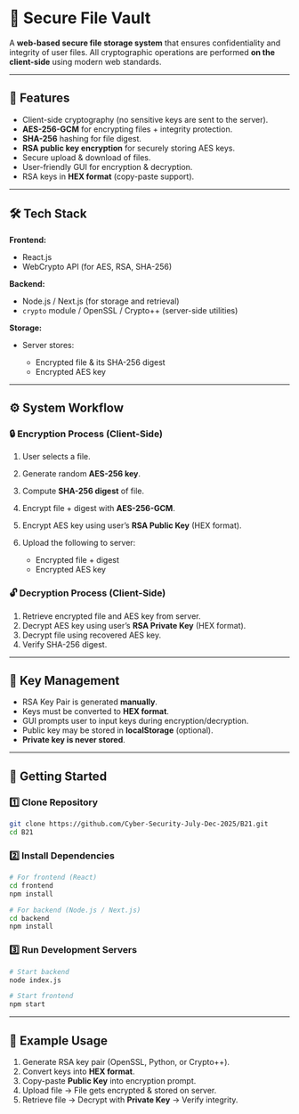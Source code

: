 # 🔐 Secure File Vault

A **web-based secure file storage system** that ensures confidentiality and integrity of user files. All cryptographic operations are performed **on the client-side** using modern web standards.

---

## 📖 Features

* Client-side cryptography (no sensitive keys are sent to the server).
* **AES-256-GCM** for encrypting files + integrity protection.
* **SHA-256** hashing for file digest.
* **RSA public key encryption** for securely storing AES keys.
* Secure upload & download of files.
* User-friendly GUI for encryption & decryption.
* RSA keys in **HEX format** (copy-paste support).

---

## 🛠️ Tech Stack

**Frontend:**

* React.js
* WebCrypto API (for AES, RSA, SHA-256)

**Backend:**

* Node.js / Next.js (for storage and retrieval)
* `crypto` module / OpenSSL / Crypto++ (server-side utilities)

**Storage:**

* Server stores:

  * Encrypted file & its SHA-256 digest
  * Encrypted AES key

---

## ⚙️ System Workflow

### 🔒 Encryption Process (Client-Side)

1. User selects a file.
2. Generate random **AES-256 key**.
3. Compute **SHA-256 digest** of file.
4. Encrypt file + digest with **AES-256-GCM**.
5. Encrypt AES key using user’s **RSA Public Key** (HEX format).
6. Upload the following to server:

   * Encrypted file + digest
   * Encrypted AES key

### 🔓 Decryption Process (Client-Side)

1. Retrieve encrypted file and AES key from server.
2. Decrypt AES key using user’s **RSA Private Key** (HEX format).
3. Decrypt file using recovered AES key.
4. Verify SHA-256 digest.

---

## 🔑 Key Management

* RSA Key Pair is generated **manually**.
* Keys must be converted to **HEX format**.
* GUI prompts user to input keys during encryption/decryption.
* Public key may be stored in **localStorage** (optional).
* **Private key is never stored**.

---

## 🚀 Getting Started

### 1️⃣ Clone Repository

```bash
git clone https://github.com/Cyber-Security-July-Dec-2025/B21.git
cd B21
```

### 2️⃣ Install Dependencies

```bash
# For frontend (React)
cd frontend
npm install

# For backend (Node.js / Next.js)
cd backend
npm install
```

### 3️⃣ Run Development Servers

```bash
# Start backend
node index.js

# Start frontend
npm start
```

---

## 🧪 Example Usage

1. Generate RSA key pair (OpenSSL, Python, or Crypto++).
2. Convert keys into **HEX format**.
3. Copy-paste **Public Key** into encryption prompt.
4. Upload file → File gets encrypted & stored on server.
5. Retrieve file → Decrypt with **Private Key** → Verify integrity.

